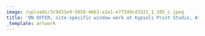 ```yaml
---
image: /uploads/3c9451e9-5059-46b3-a1e1-e7f2d9cd3321_1_105_c.jpeg
title: 'ON OFFER, site-specific window work at Kypseli Print Studio, Athens (2022)'
_template: artwork
---
```


